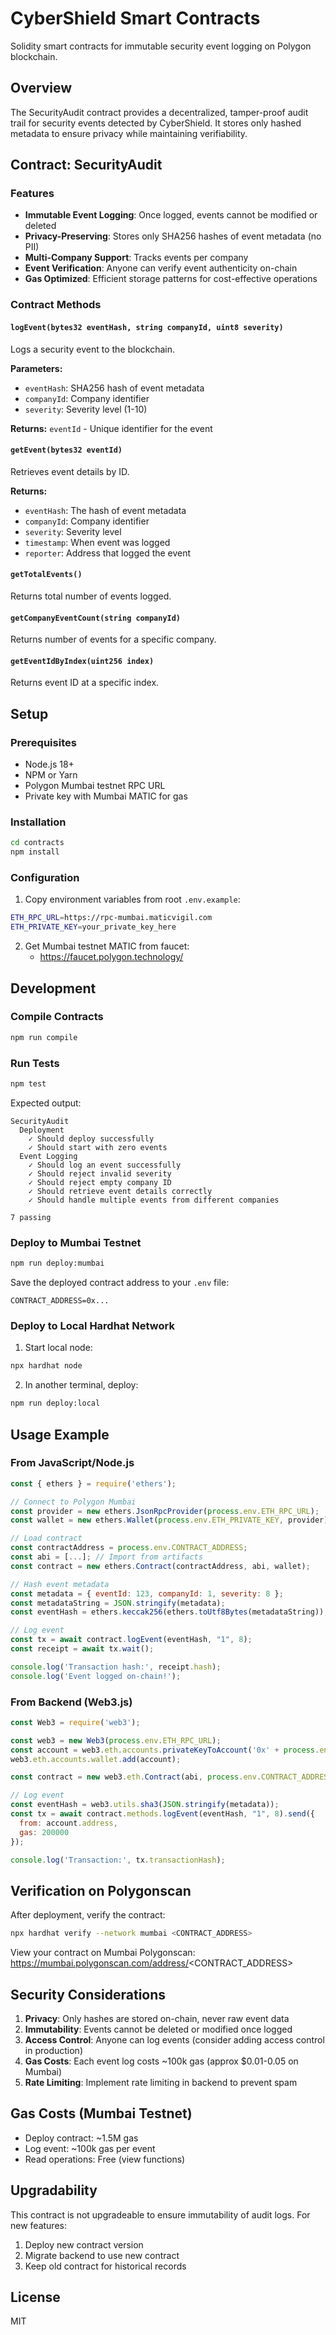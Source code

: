 # CyberShield Smart Contracts

Solidity smart contracts for immutable security event logging on Polygon blockchain.

## Overview

The SecurityAudit contract provides a decentralized, tamper-proof audit trail for security events detected by CyberShield. It stores only hashed metadata to ensure privacy while maintaining verifiability.

## Contract: SecurityAudit

### Features

- **Immutable Event Logging**: Once logged, events cannot be modified or deleted
- **Privacy-Preserving**: Stores only SHA256 hashes of event metadata (no PII)
- **Multi-Company Support**: Tracks events per company
- **Event Verification**: Anyone can verify event authenticity on-chain
- **Gas Optimized**: Efficient storage patterns for cost-effective operations

### Contract Methods

#### `logEvent(bytes32 eventHash, string companyId, uint8 severity)`
Logs a security event to the blockchain.

**Parameters:**
- `eventHash`: SHA256 hash of event metadata
- `companyId`: Company identifier
- `severity`: Severity level (1-10)

**Returns:** `eventId` - Unique identifier for the event

#### `getEvent(bytes32 eventId)`
Retrieves event details by ID.

**Returns:**
- `eventHash`: The hash of event metadata
- `companyId`: Company identifier
- `severity`: Severity level
- `timestamp`: When event was logged
- `reporter`: Address that logged the event

#### `getTotalEvents()`
Returns total number of events logged.

#### `getCompanyEventCount(string companyId)`
Returns number of events for a specific company.

#### `getEventIdByIndex(uint256 index)`
Returns event ID at a specific index.

## Setup

### Prerequisites

- Node.js 18+
- NPM or Yarn
- Polygon Mumbai testnet RPC URL
- Private key with Mumbai MATIC for gas

### Installation

```bash
cd contracts
npm install
```

### Configuration

1. Copy environment variables from root `.env.example`:
```bash
ETH_RPC_URL=https://rpc-mumbai.maticvigil.com
ETH_PRIVATE_KEY=your_private_key_here
```

2. Get Mumbai testnet MATIC from faucet:
   - https://faucet.polygon.technology/

## Development

### Compile Contracts

```bash
npm run compile
```

### Run Tests

```bash
npm test
```

Expected output:
```
SecurityAudit
  Deployment
    ✓ Should deploy successfully
    ✓ Should start with zero events
  Event Logging
    ✓ Should log an event successfully
    ✓ Should reject invalid severity
    ✓ Should reject empty company ID
    ✓ Should retrieve event details correctly
    ✓ Should handle multiple events from different companies

7 passing
```

### Deploy to Mumbai Testnet

```bash
npm run deploy:mumbai
```

Save the deployed contract address to your `.env` file:
```
CONTRACT_ADDRESS=0x...
```

### Deploy to Local Hardhat Network

1. Start local node:
```bash
npx hardhat node
```

2. In another terminal, deploy:
```bash
npm run deploy:local
```

## Usage Example

### From JavaScript/Node.js

```javascript
const { ethers } = require('ethers');

// Connect to Polygon Mumbai
const provider = new ethers.JsonRpcProvider(process.env.ETH_RPC_URL);
const wallet = new ethers.Wallet(process.env.ETH_PRIVATE_KEY, provider);

// Load contract
const contractAddress = process.env.CONTRACT_ADDRESS;
const abi = [...]; // Import from artifacts
const contract = new ethers.Contract(contractAddress, abi, wallet);

// Hash event metadata
const metadata = { eventId: 123, companyId: 1, severity: 8 };
const metadataString = JSON.stringify(metadata);
const eventHash = ethers.keccak256(ethers.toUtf8Bytes(metadataString));

// Log event
const tx = await contract.logEvent(eventHash, "1", 8);
const receipt = await tx.wait();

console.log('Transaction hash:', receipt.hash);
console.log('Event logged on-chain!');
```

### From Backend (Web3.js)

```javascript
const Web3 = require('web3');

const web3 = new Web3(process.env.ETH_RPC_URL);
const account = web3.eth.accounts.privateKeyToAccount('0x' + process.env.ETH_PRIVATE_KEY);
web3.eth.accounts.wallet.add(account);

const contract = new web3.eth.Contract(abi, process.env.CONTRACT_ADDRESS);

// Log event
const eventHash = web3.utils.sha3(JSON.stringify(metadata));
const tx = await contract.methods.logEvent(eventHash, "1", 8).send({
  from: account.address,
  gas: 200000
});

console.log('Transaction:', tx.transactionHash);
```

## Verification on Polygonscan

After deployment, verify the contract:

```bash
npx hardhat verify --network mumbai <CONTRACT_ADDRESS>
```

View your contract on Mumbai Polygonscan:
https://mumbai.polygonscan.com/address/<CONTRACT_ADDRESS>

## Security Considerations

1. **Privacy**: Only hashes are stored on-chain, never raw event data
2. **Immutability**: Events cannot be deleted or modified once logged
3. **Access Control**: Anyone can log events (consider adding access control in production)
4. **Gas Costs**: Each event log costs ~100k gas (approx $0.01-0.05 on Mumbai)
5. **Rate Limiting**: Implement rate limiting in backend to prevent spam

## Gas Costs (Mumbai Testnet)

- Deploy contract: ~1.5M gas
- Log event: ~100k gas per event
- Read operations: Free (view functions)

## Upgradability

This contract is not upgradeable to ensure immutability of audit logs. For new features:
1. Deploy new contract version
2. Migrate backend to use new contract
3. Keep old contract for historical records

## License

MIT
